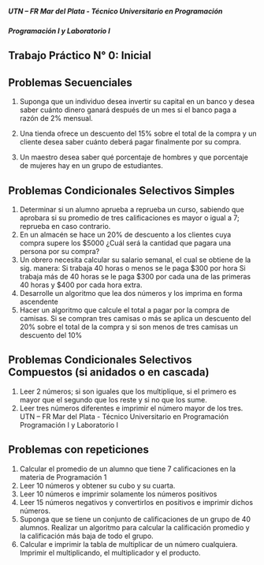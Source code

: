 ##### UTN – FR Mar del Plata - Técnico Universitario en Programación

##### Programación I y Laboratorio I

## Trabajo Práctico N° 0: Inicial


## Problemas Secuenciales

1. Suponga que un individuo desea invertir su capital en un banco y desea saber cuánto
dinero ganará después de un mes si el banco paga a razón de 2% mensual.

2. Una tienda ofrece un descuento del 15% sobre el total de la compra y un cliente desea
saber cuánto deberá pagar finalmente por su compra.

3. Un maestro desea saber qué porcentaje de hombres y que porcentaje de mujeres hay
en un grupo de estudiantes.

## Problemas Condicionales Selectivos Simples

1. Determinar si un alumno aprueba a reprueba un curso, sabiendo que aprobara si su
promedio de tres calificaciones es mayor o igual a 7; reprueba en caso contrario.
2. En un almacén se hace un 20% de descuento a los clientes cuya compra supere los
$5000 ¿Cuál será la cantidad que pagara una persona por su compra?
3. Un obrero necesita calcular su salario semanal, el cual se obtiene de la sig. manera: Si
trabaja 40 horas o menos se le paga $300 por hora Si trabaja más de 40 horas se le
paga $300 por cada una de las primeras 40 horas y $400 por cada hora extra.
4. Desarrolle un algoritmo que lea dos números y los imprima en forma ascendente
5. Hacer un algoritmo que calcule el total a pagar por la compra de camisas. Si se
compran tres camisas o más se aplica un descuento del 20% sobre el total de la compra
y si son menos de tres camisas un descuento del 10%

## Problemas Condicionales Selectivos Compuestos (si anidados o en cascada)

1. Leer 2 números; si son iguales que los multiplique, si el primero es mayor que el
segundo que los reste y si no que los sume.
2. Leer tres números diferentes e imprimir el número mayor de los tres.
UTN – FR Mar del Plata - Técnico Universitario en Programación
Programación I y Laboratorio I

## Problemas con repeticiones

1. Calcular el promedio de un alumno que tiene 7 calificaciones en la materia de
Programación 1
2. Leer 10 números y obtener su cubo y su cuarta.
3. Leer 10 números e imprimir solamente los números positivos
4. Leer 15 números negativos y convertirlos en positivos e imprimir dichos números.
5. Suponga que se tiene un conjunto de calificaciones de un grupo de 40 alumnos.
Realizar un algoritmo para calcular la calificación promedio y la calificación más baja de
todo el grupo.
6. Calcular e imprimir la tabla de multiplicar de un número cualquiera. Imprimir el
multiplicando, el multiplicador y el producto.
